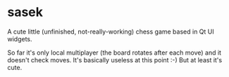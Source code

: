 sasek
=====

A cute little (unfinished, not-really-working) chess game based in Qt UI widgets.

So far it's only local multiplayer (the board rotates after each move) and it doesn't check moves. It's basically useless at this point :-) But at least it's cute.
